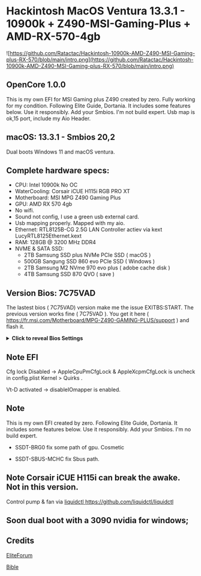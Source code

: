 # Hackintosh MacOS Ventura 13.3.1 - 10900k + Z490-MSI-Gaming-Plus + AMD-RX-570-4gb


![https://github.com/Ratactac/Hackintosh-10900k-AMD-Z490-MSI-Gaming-plus-RX-570/blob/main/intro.png](https://github.com/Ratactac/Hackintosh-10900k-AMD-Z490-MSI-Gaming-plus-RX-570/blob/main/intro.png)

## OpenCore 1.0.0  

This is my own EFI for MSI Gaming plus Z490 created by zero. Fully working for my condition. Following Elite Guide, Dortania. It includes some features below. Use it responsibly. Add your Smbios. I'm not build expert. Usb map is ok,15 port, include my Aio Header. 

## macOS: 13.3.1 - Smbios 20,2
Dual boots Windows 11 and macOS ventura.

## Complete hardware specs:
  + CPU: Intel 10900k No OC
  + WaterCooling: Corsair iCUE H115i RGB PRO XT 
  + Motherboard: MSI MPG Z490 Gaming Plus
  + GPU: AMD RX 570 4gb
  + No wifi.
  + Sound not config, I use a green usb external card.
  + Usb mapping properly. Mapped with my aio. 
  + Ethernet: RTL8125B-CG 2.5G LAN Controller actiev via kext LucyRTL8125Ethernet.kext
  + RAM: 128GB @ 3200 MHz DDR4
  + NVME & SATA SSD:
      + 2TB Samsung SSD plus NVMe PCIe SSD ( macOS )
      + 500GB Sangung SSD 860 evo PCIe SSD ( Windows )
      + 2TB Samsung M2 NVme 970 evo plus ( adobe cache disk )
      + 4TB Samsung SSD 870 QVO ( save )

## Version Bios: 7C75VAD
The lastest bios ( 7C75VAD) version make me the issue EXITBS:START. The previous version works fine ( 7C75VAD ). You get it here ( https://fr.msi.com/Motherboard/MPG-Z490-GAMING-PLUS/support ) and flash it.

<details>
<summary><strong>Click to reveal Bios Settings</strong></summary>
  
  Advanced Menu ( F7 key )
      + Memory XMP Profile 1: Enabled (if supported by RAM)
      
  + OC [TAB]
      + Intel VT-d tech: Enabled
      + CFG lock : Disabled 
      + SW Guard Extensions (SGX): Disabled
     
  + Settings[TAB]
    + Advanced
      + Integrated Graphics Config
          + Initiate Graphic Adapter: PEG
          + Integrated Graphics Share Mem: 64MB
          + IGD Multi-Monitor: Enabled

      + Integrated Peripherals
          + Network Stack: Disabled
            
      + USB Configuration
          + XHCI Hand Off: Enabled
          + Legacy USB Support: Enabled
    
      + Super IO Configuration
          + Serial Port: Disabled
            
      + Power Management Setup
          + Erp: Disabled

      + Pcie \ PCI SUB-system Settings
          + Above 4G mem/crypto: Enabled
          + Re-Size BAR Support: Disabled 
  
      + Boot
        + MSI Fast Boot: Disabled
        + Fast Boot: Disabled
          
      + Security
        + Secure Boot: Disabled
        + Secure Boot: Standart
          
  </details>

## Note EFI

Cfg lock Disabled ->  AppleCpuPmCfgLock & AppleXcpmCfgLock is uncheck in config.plist Kernel > Quirks .

Vt-D activated    -> disableIOmapper is enabled.

## Note

This is my own EFI created by zero. Following Elite Guide, Dortania. It includes some features below. Use it responsibly. Add your Smbios. I'm no build expert. 
  
  + SSDT-BRG0 fix some path of gpu. Cosmetic
  
  + SSDT-SBUS-MCHC fix Sbus path.
  
 
## Note Corsair iCUE H115i can break the awake. Not in this version.

Control pump & fan via [liquidctl ](https://github.com/liquidctl/liquidctl)https://github.com/liquidctl/liquidctl 

## Soon dual boot with a 3090 nvidia for windows;

## Credits 

[EliteForum](https://elitemacx86.com/)

[Bible](https://dortania.github.io/docs/latest/Configuration.html)
